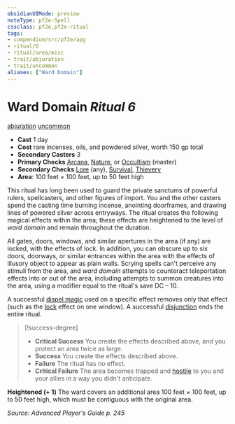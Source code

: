 ```yaml
---
obsidianUIMode: preview
noteType: pf2e-Spell
cssclass: pf2e,pf2e-ritual
tags:
- compendium/src/pf2e/apg
- ritual/6
- ritual/area/misc
- trait/abjuration
- trait/uncommon
aliases: ["Ward Domain"]
---
```

# Ward Domain *Ritual 6*  
[abjuration](rules/traits/abjuration.md "Abjuration School Trait")  [uncommon](rules/traits/uncommon.md "Uncommon Rarity Trait")  

- **Cast** 1 day
- **Cost** rare incenses, oils, and powdered silver, worth 150 gp total
- **Secondary Casters** 3
- **Primary Checks** [Arcana](compendium/skills.md#Arcana), [Nature](compendium/skills.md#Nature), or [Occultism](compendium/skills.md#Occultism) (master)
- **Secondary Checks** [Lore](compendium/skills.md#Lore) (any), [Survival](compendium/skills.md#Survival), [Thievery](compendium/skills.md#Thievery)
- **Area**: 100 feet × 100 feet, up to 50 feet high

This ritual has long been used to guard the private sanctums of powerful rulers, spellcasters, and other figures of import. You and the other casters spend the casting time burning incense, anointing doorframes, and drawing lines of powered silver across entryways. The ritual creates the following magical effects within the area; these effects are heightened to the level of _ward domain_ and remain throughout the duration.

All gates, doors, windows, and similar apertures in the area (if any) are locked, with the effects of lock. In addition, you can obscure up to six doors, doorways, or similar entrances within the area with the effects of illusory object to appear as plain walls. Scrying spells can't perceive any stimuli from the area, and _ward domain_ attempts to counteract teleportation effects into or out of the area, including attempts to summon creatures into the area, using a modifier equal to the ritual's save DC – 10.

A successful [dispel magic](compendium/spells/dispel-magic.md) used on a specific effect removes only that effect (such as the [lock](compendium/spells/lock.md) effect on one window). A successful [disjunction](compendium/spells/disjunction.md) ends the entire ritual.

> [!success-degree] 
> - **Critical Success** You create the effects described above, and you protect an area twice as large.
> - **Success** You create the effects described above.
> - **Failure** The ritual has no effect.
> - **Critical Failure** The area becomes trapped and [hostile](rules/conditions.md#Hostile) to you and your allies in a way you didn't anticipate.

**Heightened (+ 1)** The ward covers an additional area 100 feet × 100 feet, up to 50 feet high, which must be contiguous with the original area.

*Source: Advanced Player's Guide p. 245*